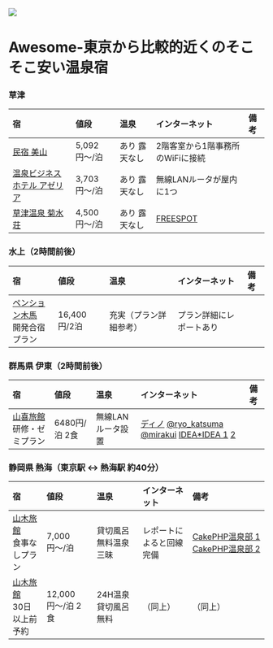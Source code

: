 
![](http://d.pr/i/GXSW.png)

# Awesome-東京から比較的近くのそこそこ安い温泉宿

### 草津

| 宿 | 値段 | 温泉 | インターネット | 備考 |
|:---|:-----|:-----|:---------------|:-----|
| [民宿 美山](http://minsyuku-miyama.com/)                       | 5,092円〜/泊 | あり 露天なし | 2階客室から1階事務所のWiFiに接続 |  |
| [温泉ビジネスホテル アゼリア](http://www.jalan.net/yad300018/) | 3,703円〜/泊 | あり 露天なし | 無線LANルータが屋内に1つ |  |
| [草津温泉 菊水荘](http://kikusuisou.com/)                      | 4,500円〜/泊 | あり 露天なし | [FREESPOT](https://freespot.com/map/tenpo.php?n=7336) |  |

### 水上（2時間前後）

| 宿 | 値段 | 温泉 | インターネット | 備考 |
|:---|:-----|:-----|:---------------|:-----|
| [ペンション木馬](http://www.pension-mokuba.com/plan/index.html)<br>開発合宿プラン | 16,400円/2泊 | 充実（プラン詳細参考） | プラン詳細にレポートあり |

### 群馬県 伊東（2時間前後）

| 宿 | 値段 | 温泉 | インターネット | 備考 |
|:---|:-----|:-----|:---------------|:-----|
| [山喜旅館](http://www.ito-yamaki.jp/plan.html)<br>研修・ゼミプラン | 6480円/泊 2食 | 無線LANルータ設置 | [ディノ](http://openlab.dino.co.jp/2008/05/08/235929241.html) [@ryo_katsuma](http://blog.katsuma.tv/2008/11/developers_camp_001.html) [@mirakui](http://blog.mirakui.com/entry/20090427/gasshuku) [IDEA*IDEA 1](http://www.ideaxidea.com/archives/2005/12/post_52.html) [2](http://www.ideaxidea.com/archives/2009/03/devcamp200903.html) |

### 静岡県 熱海（東京駅 <-> 熱海駅 約40分）

| 宿 | 値段 | 温泉 | インターネット | 備考 |
|:---|:-----|:-----|:---------------|:-----|
| [山木旅館]()<br>食事なしプラン | 7,000円〜/泊      | 貸切風呂無料温泉三昧 | レポートによると回線完備 | [CakePHP温泉部 1](https://web.archive.org/web/20140801055612/http://1-byte.jp/2011/03/03/review_yamaki_in_atami/) [CakePHP温泉部 2](http://hideichi.com/archives/318) |
| [山木旅館]()<br>30日以上前予約 | 12,000円〜/泊 2食 | 24H温泉 貸切風呂無料 | （同上） | （同上） |
